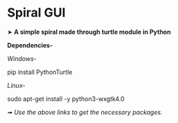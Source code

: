 # Spiral GUI

➤ **A simple spiral made through turtle module in Python**

**Dependencies-**

*Windows-*

pip install PythonTurtle

*Linux-*

sudo apt-get install -y python3-wxgtk4.0

➟ _Use the above links to get the necessary packages._

